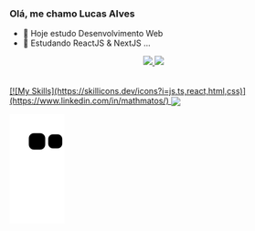 ### Olá, me chamo Lucas Alves

- 🔭 Hoje estudo Desenvolvimento Web
- 🌱 Estudando ReactJS & NextJS ...

<div align="center">
  <a href="https://github.com/LucasAvs1">
  <img height="180em" src="https://github-readme-stats.vercel.app/api?username=LucasAvs1&show_icons=true&theme=onedark&include_all_commits=true&count_private=true"/>
  <img height="180em" src="https://github-readme-stats.vercel.app/api/top-langs/?username=LucasAvs1&layout=compact&langs_count=7&theme=onedark"/>
</div>
  
<div style="display: inline_block"><br>
  <br>[![My Skills](https://skillicons.dev/icons?i=js,ts,react,html,css)](https://www.linkedin.com/in/mathmatos/)
  <a href="https://www.linkedin.com/in/lucas-alves-lobo/" target="_blank"><img src="https://img.shields.io/badge/-LinkedIn-%230077B5?style=for-the-badge&logo=linkedin&logoColor=white" target="_blank" align="center"/a> 
</div>

  ![Snake animation](https://github.com/rafaballerini/rafaballerini/blob/output/github-contribution-grid-snake.svg)
